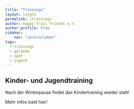 ```yaml
---
title: "Trainings"
layout: single
permalink: /trainings
author: Happy Trail Friends e.V.
author_profile: true
sidebar:
    nav: "vereinsleben"
tags:
  - trainings
  - gelände
  - spot
  - jugend
---
```


## Kinder- und Jugendtraining
Nach der Winterpause findet das Kindertraining wieder statt!

Mehr Infos bald hier!